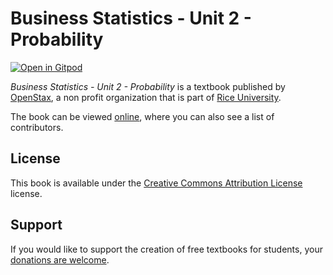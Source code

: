 # Business Statistics - Unit 2 - Probability

[![Open in Gitpod](https://gitpod.io/button/open-in-gitpod.svg)](https://gitpod.io/from-referrer/)

_Business Statistics - Unit 2 - Probability_ is a textbook published by [OpenStax](https://openstax.org/), a non profit organization that is part of [Rice University](https://www.rice.edu/).

The book can be viewed [online](https://github.com/cnx-user-books/cnxbook-business-statistics-unit-2-probability/releases/latest), where you can also see a list of contributors.

## License
This book is available under the [Creative Commons Attribution License](./LICENSE) license.

## Support
If you would like to support the creation of free textbooks for students, your [donations are welcome](https://riceconnect.rice.edu/donation/support-openstax-banner).
